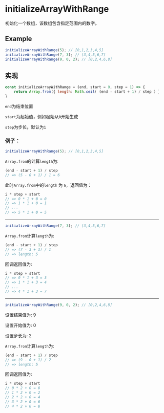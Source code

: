 # initializeArrayWithRange

初始化一个数组，该数组包含指定范围内的数字。

## Example

```js
initializeArrayWithRange(5); // [0,1,2,3,4,5]
initializeArrayWithRange(7, 3); // [3,4,5,6,7]
initializeArrayWithRange(9, 0, 2); // [0,2,4,6,8]
```

## 实现

```js
const initializeArrayWithRange = (end, start = 0, step = 1) => {
	return Array.from({ length: Math.ceil( (end - start + 1) / step ) }, (v, i) => i * step + start );
}
```

`end`为结束位置

`start`为起始值，例如起始从`0`开始生成

`step`为步长，默认为`1`

### 例子：

```js
initializeArrayWithRange(5); // [0,1,2,3,4,5]
```

`Array.from`的计算`length`为:

```js
(end - start + 1) / step
// => (5 - 0 + 1) / 1 = 6
```

此时`Array.from`中的`length` 为 `6`，返回值为：

```js
i * step + start
// => 0 * 1 + 0 = 0
// => 1 * 1 + 0 = 1
// ...
// => 5 * 1 + 0 = 5
```

---

```js
initializeArrayWithRange(7, 3); // [3,4,5,6,7]
```

`Array.from`计算`length`为:

```js
(end - start + 1) / step
// => (7 - 3 + 1) / 1
// => length: 5 
```

回调返回值为:

```js
i * step + start
// => 0 * 1 + 3 = 3
// => 1 * 1 + 3 = 4
// ...
// => 4 * 1 + 3 = 7
```

---

```js
initializeArrayWithRange(9, 0, 2); // [0,2,4,6,8]
```

设置结束值为: 9

设置开始值为: 0

设置步长为: 2

`Array.from`计算`length`为:


```js
(end - start + 1) / step
// => (9 - 0 + 1) / 2
// => length: 5
```

回调返回值为:

```js
i * step + start
// 0 * 2 + 0 = 0
// 1 * 2 + 0 = 2
// 2 * 2 + 0 = 4
// 3 * 2 + 0 = 6
// 4 * 2 + 0 = 8
```


































